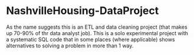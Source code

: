 # NashvilleHousing-DataProject
As the name suggests this is an ETL and data cleaning project (that makes up 70-90% of thr data analyst job).
This is a solo experimental project with a systematic SQL code that in some places (where applicable) shows alternatives to solving a problem in more than 1 way. 

